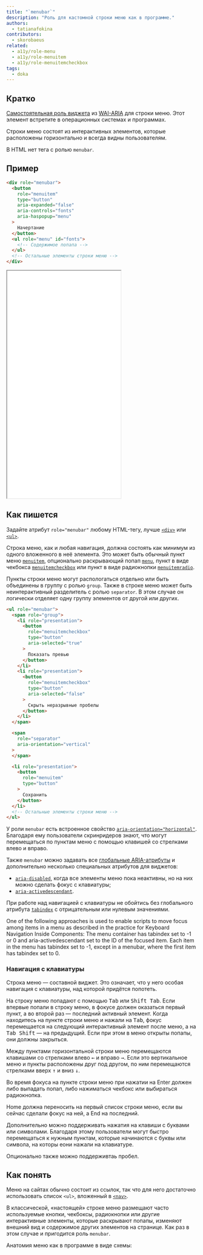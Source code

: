 ```yaml
---
title: "`menubar`"
description: "Роль для кастомной строки меню как в программе."
authors:
  - tatianafokina
contributors:
  - skorobaeus
related:
  - a11y/role-menu
  - a11y/role-menuitem
  - a11y/role-menuitemcheckbox
tags:
  - doka
---
```


## Кратко

[Самостоятельная роль виджета](/a11y/aria-roles/#roli-vidzhetov) из [WAI-ARIA](/a11y/aria-intro/#specifikaciya) для строки меню. Этот элемент встретите в операционных системах и программах.

Строки меню состоят из интерактивных элементов, которые расположены горизонтально и всегда видны пользователям.

В HTML нет тега с ролью `menubar`.

## Пример

```html
<div role="menubar">
  <button
    role="menuitem"
    type="button"
    aria-expanded="false"
    aria-controls="fonts"
    aria-haspopup="menu"
  >
    Начертание
  </button>
  <ul role="menu" id="fonts">
    <!-- Содержимое попапа -->
  </ul>
  <!-- Остальные элементы строки меню -->
</div>
```

<iframe title="Меню веб-редактора текста" src="demos/app-menu/" height="600"></iframe>

## Как пишется

Задайте атрибут `role="menubar"` любому HTML-тегу, лучше [`<div>`](/html/div/) или [`<ul>`](/html/ul/).

Строка меню, как и любая навигация, должна состоять как минимум из одного вложенного в неё элемента. Это может быть обычный пункт меню [`menuitem`](/a11y/role-menuitem/), опционально раскрывающий попап [`menu`](/a11y/role-menu/), пункт в виде чекбокса [`menuitemcheckbox`](/a11y/role-menuitemcheckbox/) или пункт в виде радиокнопки [`menuitemradio`](/a11y/role-menuitemradio/).

Пункты строки меню могут распологаться отдельно или быть объединены в группу с ролью `group`. Также в строке меню может быть неинтерактивный разделитель с ролью `separator`. В этом случае он логически отделяет одну группу элементов от другой или других.

```html
<ul role="menubar">
  <span role="group">
    <li role="presentation">
      <button
        role="menuitemcheckbox"
        type="button"
        aria-selected="true"
      >
        Показать превью
      </button>
    </li>
    <li role="presentation">
      <button
        role="menuitemcheckbox"
        type="button"
        aria-selected="false"
      >
        Скрыть неразрывные пробелы
      </button>
    </li>
  </span>

  <span
    role="separator"
    aria-orientation="vertical"
  >
  </span>

  <li role="presentation">
    <button
      role="menuitem"
      type="button"
    >
      Сохранить
    </button>
  </li>
  <!-- Остальные элементы строки меню -->
</ul>
```

У роли `menubar` есть встроенное свойство [`aria-orientation="horizontal"`](/a11y/aria-orientation/). Благодаря ему пользователи скринридеров знают, что могут перемещаться по пунктам меню с помощью клавишей со стрелками влево и вправо.

Также `menubar` можно задавать все [глобальные ARIA-атрибуты](/a11y/aria-attrs/#globalnye-atributy) и дополнительно несколько специальных атрибутов для виджетов:

- [`aria-disabled`](/a11y/aria-disabled/), когда все элементы меню пока неактивны, но на них можно сделать фокус с клавиатуры;
- [`aria-activedescendant`](/a11y/aria-activedescendant/).

При работе над навигацией с клавиатуры не обойтись без глобального атрибута [`tabindex`](/html/global-attrs/#tabindex) с отрицательным или нулевым значениями.

One of the following approaches is used to enable scripts to move focus among items in a menu as described in the practice for Keyboard Navigation Inside Components:
The menu container has tabindex set to -1 or 0 and aria-activedescendant set to the ID of the focused item.
Each item in the menu has tabindex set to -1, except in a menubar, where the first item has tabindex set to 0.

### Навигация с клавиатуры

Строка меню — составной виджет. Это означает, что у него особая навигация с клавиатуры, над которой придётся попотеть.

На строку меню попадают с помощью <kbd>Tab</kbd> или <kbd>Shift Tab</kbd>. Если впервые попали в строку меню, в фокусе должен оказаться первый пункт, а во второй раз — последний активный элемент. Когда находитесь на пункте строки меню и нажали на <kbd>Tab</kbd>, фокус перемещается на следующий интерактивный элемент после меню, а на <kbd>Tab Shift</kbd> — на предыдущий. Если при этом в меню открыты попапы, они должны закрыться.

Между пунктами горизонтальной строки меню перемещаются клавишами со стрелками влево <kbd>←</kbd> и вправо <kbd>→</kbd>. Если это вертикальное меню и пункты расположены друг под другом, по ним перемещаются стрелками вверх <kbd>↑</kbd> и вниз <kbd>↓</kbd>.

Во время фокуса на пункте строки меню при нажатии на Enter должен либо выпадать попап, либо нажиматься чекбокс или выбираться радиокнопка.

Home должна переносить на первый список строки меню, если вы сейчас сделали фокус на ней, а End на последний.

Дополнительно можно поддерживать нажатия на клавиши с буквами или символами. Благодаря этому пользователи могут быстро перемещаться к нужным пунктам, которые начинаются с буквы или символа, на которы еони нажали на клавиатуре.

Опционально также можно поддерживтаь пробел.

## Как понять

Меню на сайтах обычно состоит из ссылок, так что для него достаточно использовать список `<ul>`, вложенный в [`<nav>`](/html/nav/).

В классической, «настоящей» строке меню размещают часто используемые кнопки, чекбоксы, радиокнопки или другие интерактивные элементы, которые раскрывают попапы, изменяют внешний вид и содержимое других элементов на странице. Как раз в этом случае и пригодится роль `menubar`.

Анатомия меню как в программе в виде схемы:
